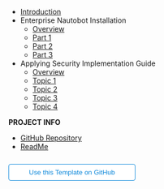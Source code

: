 - [Introduction](introduction.md)
- Enterprise Nautobot Installation
  - [Overview](Enterprise-Nautobot-Installation/overview.md)
  - [Part 1](Enterprise-Nautobot-Installation/os_preparation.md)
  - [Part 2](Enterprise-Nautobot-Installation/dependency_configuration.md)
  - [Part 3](Enterprise-Nautobot-Installation/install_nautobot.md)
- Applying Security Implementation Guide
  - [Overview](chapter-2/overview.md)
  - [Topic 1](chapter-2/topics-1.md)
  - [Topic 2](chapter-2/topics-2.md)
  - [Topic 3](chapter-2/topics-3.md)
  - [Topic 4](chapter-2/topics-4.md)

**PROJECT INFO**  
* [GitHub Repository](https://github.com/beholdenkey/Installing-Nautobot-on-RHEL-A-Complete-Walk-Through)
* [ReadMe](https://github.com/beholdenkey/Installing-Nautobot-on-RHEL-A-Complete-Walk-Through/blob/main/README.md)  

<form action="https://github.com/hibbitts-design/docsify-open-publishing-starter-kit/generate" target="_blank">
  <input type="submit" value="Use this Template on GitHub" style="cursor: pointer;margin-top:12px;padding:8px;background-color:#FFFFFF;border:1px solid #0B87DA;border-radius:.25rem;color:#0B87DA;display:inline-block;text-align:center;text-decoration:none;width:250px;-webkit-text-size-adjust:none;mso-hide:all;" />
</form>
